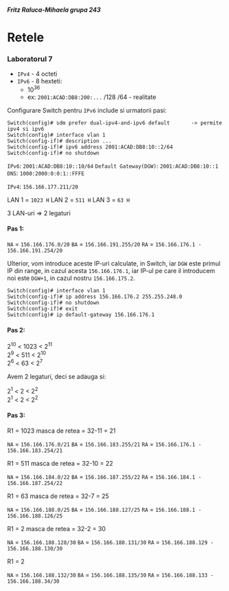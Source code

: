 #####  Fritz Raluca-Mihaela grupa 243
#  Retele
### Laboratorul 7

- `IPv4` - 4 octeti
- `IPv6` - 8 hexteti: 
  - 10<sup>36</sup>
  - ex: `2001:ACAD:DB8:200:...`
    /128
    /64 - realitate

Configurare Switch pentru `IPv6` include si urmatorii pasi:
```
Switch(config)# sdm prefer dual-ipv4-and-ipv6 default       -> permite ipv4 si ipv6
Switch(config)# interface vlan 1
Switch(config-if)# description ...
Switch(config-if)# ipv6 address 2001:ACAD:DB8:10::2/64
Switch(config-if)# no shutdown
```

`IPv6`: `2001:ACAD:DB8:10::10/64`
`Default Gateway(DGW)`: `2001:ACAD:DB8:10::1`
`DNS`: `1000:2000:0:0:1::FFFE`

`IPv4`: `156.166.177.211/20`

LAN 1 = `1023 H`
LAN 2 = `511 H`
LAN 3 = `63 H`

3 LAN-uri => 2 legaturi

#### Pas 1: 

`NA` = `156.166.176.0/20`
`BA` = `156.166.191.255/20`
`RA` = `156.166.176.1 - 156.166.191.254/20`


Ulterior, vom introduce aceste IP-uri calculate, in Switch, iar `DGW` este primul IP din range, in cazul acesta `156.166.176.1`, iar IP-ul pe care il introducem noi este `DGW+1`, in cazul nostru `156.166.175.2`.
```
Switch(config)# interface vlan 1
Switch(config-if)# ip address 156.166.176.2 255.255.248.0
Switch(config-if)# no shutdown
Switch(config-if)# exit
Switch(config)# ip default-gateway 156.166.176.1
```

#### Pas 2:

2<sup>10</sup> < 1023 < 2<sup>11</sup>   
2<sup>9</sup> < 511 < 2<sup>10</sup>  
2<sup>6</sup> < 63 < 2<sup>7</sup> 

Avem 2 legaturi, deci se adauga si:

2<sup>1</sup> < 2 < 2<sup>2</sup>   
2<sup>1</sup> < 2 < 2<sup>2</sup>   

#### Pas 3:

R1 = 1023
masca de retea = 32-11 = 21

`NA` = `156.166.176.0/21`
`BA` = `156.166.183.255/21`
`RA` = `156.166.176.1 - 156.166.183.254/21`

R1 = 511
masca de retea = 32-10 = 22

`NA` = `156.166.184.0/22`
`BA` = `156.166.187.255/22`
`RA` = `156.166.184.1 - 156.166.187.254/22`

R1 = 63
masca de retea = 32-7 = 25

`NA` = `156.166.188.0/25`
`BA` = `156.166.188.127/25`
`RA` = `156.166.188.1 - 156.166.188.126/25`

R1 = 2
masca de retea = 32-2 = 30

`NA` = `156.166.188.128/30`
`BA` = `156.166.188.131/30`
`RA` = `156.166.188.129 - 156.166.188.130/30`

R1 = 2

`NA` = `156.166.188.132/30`
`BA` = `156.166.188.135/30`
`RA` = `156.166.188.133 - 156.166.188.34/30`
